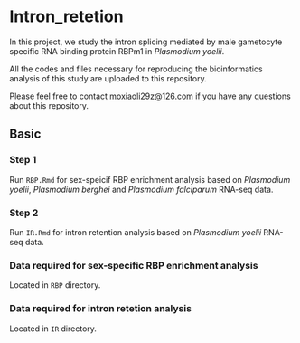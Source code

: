 # Intron_retetion

In this project, we study the intron splicing mediated by male gametocyte specific RNA binding protein RBPm1 in *Plasmodium yoelii*.

All the codes and files necessary for reproducing the bioinformatics analysis of this study are uploaded to this repository.

Please feel free to contact moxiaoli29z@126.com if you have any questions about this repository.

## Basic 

### Step 1
Run `RBP.Rmd` for sex-speicif RBP enrichment analysis based on *Plasmodium yoelii*, *Plasmodium berghei* and *Plasmodium falciparum* RNA-seq data.


### Step 2
Run `IR.Rmd` for intron retention analysis based on *Plasmodium yoelii* RNA-seq data.

### Data required for sex-specific RBP enrichment analysis
Located in `RBP` directory.

### Data required for intron retetion analysis
Located in `IR` directory.
